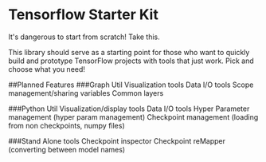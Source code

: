 # Tensorflow Starter Kit
It's dangerous to start from scratch! Take this.

This library should serve as a starting point for those who want to quickly build and prototype TensorFlow projects with tools that just work. Pick and choose what you need!

##Planned Features
###Graph Util
Visualization tools
Data I/O tools
Scope management/sharing variables
Common layers

###Python Util
Visualization/display tools
Data I/O tools
Hyper Parameter management (hyper param management)
Checkpoint management (loading from non checkpoints, numpy files)

###Stand Alone tools
Checkpoint inspector
Checkpoint reMapper (converting between model names)

